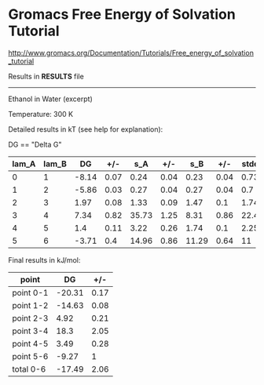 # Gromacs Free Energy of Solvation Tutorial

http://www.gromacs.org/Documentation/Tutorials/Free_energy_of_solvation_tutorial

Results in **RESULTS** file

---------------------------------------------------
Ethanol in Water (excerpt)

Temperature: 300 K

Detailed results in kT (see help for explanation):

DG == "Delta G"

lam_A|lam_B|DG|+/-|s_A|+/-|s_B|+/-|stdev|+/-
--- | --- | --- | --- | --- | --- | --- | --- | --- | ---
0|1|-8.14|0.07|0.24|0.04|0.23|0.04|0.73|0.02
1|2|-5.86|0.03|0.27|0.04|0.27|0.04|0.7|0.02
2|3|1.97|0.08|1.33|0.09|1.47|0.1|1.74|0.08
3|4|7.34|0.82|35.73|1.25|8.31|0.86|22.45|15.71
4|5|1.4|0.11|3.22|0.26|1.74|0.1|2.25|0.1
5|6|-3.71|0.4|14.96|0.86|11.29|0.64|11|0.43



Final results in kJ/mol:

point|DG|+/-
--- | --- | ---
point 0-1|-20.31|0.17
point 1-2|-14.63|0.08
point 2-3|4.92|0.21
point 3-4|18.3|2.05
point 4-5|3.49|0.28
point 5-6|-9.27|1
total 0-6|-17.49|2.06
